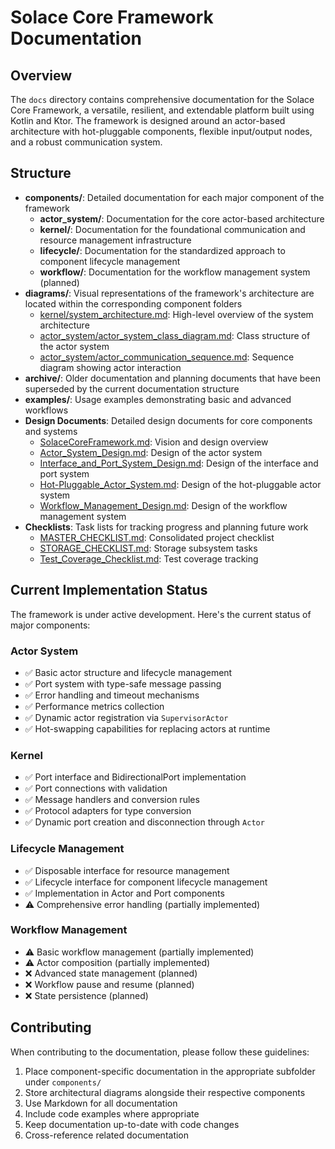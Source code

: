 # Solace Core Framework Documentation

## Overview
The `docs` directory contains comprehensive documentation for the Solace Core Framework, a versatile, resilient, and extendable platform built using Kotlin and Ktor. The framework is designed around an actor-based architecture with hot-pluggable components, flexible input/output nodes, and a robust communication system.

## Structure
- **components/**: Detailed documentation for each major component of the framework
  - **actor_system/**: Documentation for the core actor-based architecture
  - **kernel/**: Documentation for the foundational communication and resource management infrastructure
  - **lifecycle/**: Documentation for the standardized approach to component lifecycle management
  - **workflow/**: Documentation for the workflow management system (planned)
- **diagrams/**: Visual representations of the framework's architecture are located within the corresponding component folders
  - [kernel/system_architecture.md](components/kernel/system_architecture.md): High-level overview of the system architecture
  - [actor_system/actor_system_class_diagram.md](components/actor_system/actor_system_class_diagram.md): Class structure of the actor system
  - [actor_system/actor_communication_sequence.md](components/actor_system/actor_communication_sequence.md): Sequence diagram showing actor interaction
- **archive/**: Older documentation and planning documents that have been superseded by the current documentation structure
- **examples/**: Usage examples demonstrating basic and advanced workflows
- **Design Documents**: Detailed design documents for core components and systems
  - [SolaceCoreFramework.md](SolaceCoreFramework.md): Vision and design overview
  - [Actor_System_Design.md](Actor_System_Design.md): Design of the actor system
  - [Interface_and_Port_System_Design.md](Interface_and_Port_System_Design.md): Design of the interface and port system
  - [Hot-Pluggable_Actor_System.md](Hot-Pluggable_Actor_System.md): Design of the hot-pluggable actor system
  - [Workflow_Management_Design.md](Workflow_Management_Design.md): Design of the workflow management system
- **Checklists**: Task lists for tracking progress and planning future work
  - [MASTER_CHECKLIST.md](MASTER_CHECKLIST.md): Consolidated project checklist
  - [STORAGE_CHECKLIST.md](STORAGE_CHECKLIST.md): Storage subsystem tasks
  - [Test_Coverage_Checklist.md](Test_Coverage_Checklist.md): Test coverage tracking

## Current Implementation Status

The framework is under active development. Here's the current status of major components:

### Actor System
- ✅ Basic actor structure and lifecycle management
- ✅ Port system with type-safe message passing
- ✅ Error handling and timeout mechanisms
- ✅ Performance metrics collection
- ✅ Dynamic actor registration via `SupervisorActor`
- ✅ Hot-swapping capabilities for replacing actors at runtime

### Kernel
- ✅ Port interface and BidirectionalPort implementation
- ✅ Port connections with validation
- ✅ Message handlers and conversion rules
- ✅ Protocol adapters for type conversion
- ✅ Dynamic port creation and disconnection through `Actor`

### Lifecycle Management
- ✅ Disposable interface for resource management
- ✅ Lifecycle interface for component lifecycle management
- ✅ Implementation in Actor and Port components
- ⚠️ Comprehensive error handling (partially implemented)

### Workflow Management
- ⚠️ Basic workflow management (partially implemented)
- ⚠️ Actor composition (partially implemented)
- ❌ Advanced state management (planned)
- ❌ Workflow pause and resume (planned)
- ❌ State persistence (planned)

## Contributing

When contributing to the documentation, please follow these guidelines:

1. Place component-specific documentation in the appropriate subfolder under `components/`
2. Store architectural diagrams alongside their respective components
3. Use Markdown for all documentation
4. Include code examples where appropriate
5. Keep documentation up-to-date with code changes
6. Cross-reference related documentation
